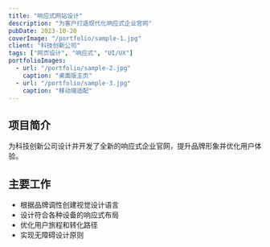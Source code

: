 ```yaml
---
title: "响应式网站设计"
description: "为客户打造现代化响应式企业官网"
pubDate: 2023-10-20
coverImage: "/portfolio/sample-1.jpg"
client: "科技创新公司"
tags: ["网页设计", "响应式", "UI/UX"]
portfolioImages:
  - url: "/portfolio/sample-2.jpg"
    caption: "桌面版主页"
  - url: "/portfolio/sample-3.jpg" 
    caption: "移动端适配"
---
```


## 项目简介

为科技创新公司设计并开发了全新的响应式企业官网，提升品牌形象并优化用户体验。

## 主要工作

- 根据品牌调性创建视觉设计语言
- 设计符合各种设备的响应式布局
- 优化用户旅程和转化路径
- 实现无障碍设计原则 